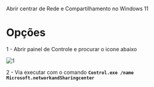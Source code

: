 Abrir centrar de Rede e Compartilhamento no Windows 11

# Opções

1 - Abrir painel de Controle e procurar o icone abaixo

![1](https://github.com/user-attachments/assets/e2bd141c-f712-402d-9fc8-eba5cd8987b0)


2 - Via executar com o comando **```Control.exe /name Microsoft.networkandSharingcenter```**
